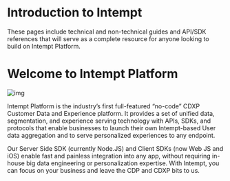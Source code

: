 # Introduction to Intempt

These pages include technical and non-technical guides and API/SDK references that will serve as a complete resource for anyone looking to build on Intempt Platform.

# Welcome to Intempt Platform

![img](customer-data-platform.png)

Intempt Platform is the industry’s first full-featured “no-code” CDXP Customer Data and Experience platform. It provides a set of unified data, segmentation, and experience serving technology with APIs, SDKs, and protocols that enable businesses to launch their own Intempt-based User data aggregation and to serve personalized experiences to any endpoint.

Our Server Side SDK (currently Node.JS) and Client SDKs (now Web JS and iOS) enable fast and painless integration into any app, without requiring in-house big data engineering or personalization expertise. With Intempt, you can focus on your business and leave the CDP and CDXP bits to us.
